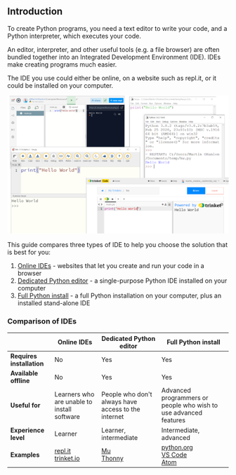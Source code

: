 ## Introduction

To create Python programs, you need a text editor to write your code, and a Python interpreter, which executes your code.

An editor, interpreter, and other useful tools (e.g. a file browser) are often bundled together into an Integrated Development Environment (IDE). IDEs make creating programs much easier.

The IDE you use could either be online, on a website such as repl.it, or it could be installed on your computer.

![screenshot of the IDLE python editor](images/ide_montage.png)

This guide compares three types of IDE to help you choose the solution that is best for you:

1. [Online IDEs](https://projects.raspberrypi.org/en/projects/python-install-options/1) - websites that let you create and run your code in a browser
1. [Dedicated Python editor](https://projects.raspberrypi.org/en/projects/python-install-options/2) - a single-purpose Python IDE installed on your computer 
1. [Full Python install](https://projects.raspberrypi.org/en/projects/python-install-options/3) - a full Python installation on your computer, plus an installed stand-alone IDE

### Comparison of IDEs

|   | Online IDEs | Dedicated Python editor | Full Python install |
| - | - | - | - |
| **Requires installation** | No | Yes | Yes |
| **Available offline** | No | Yes | Yes |
| **Useful for** | Learners who are unable to install software | People who don't always have access to the internet | Advanced programmers or people who wish to use advanced features |
| **Experience level** | Learner| Learner, intermediate | Intermediate, advanced |
| **Examples** | [repl.it](https://repl.it) <br /> [trinket.io](https://trinket.io) | [Mu](https://codewith.mu) <br /> [Thonny](https://thonny.org) | [python.org](https://python.org) <br /> [VS Code](https://code.visualstudio.com/)<br /> [Atom](https://atom.io/) |
